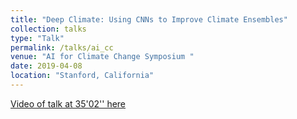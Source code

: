 ```yaml
---
title: "Deep Climate: Using CNNs to Improve Climate Ensembles"
collection: talks
type: "Talk"
permalink: /talks/ai_cc
venue: "AI for Climate Change Symposium "
date: 2019-04-08
location: "Stanford, California"
---
```


[Video of talk at 35'02'' here](https://www.youtube.com/watch?v=ouJ-_jMUyho)
